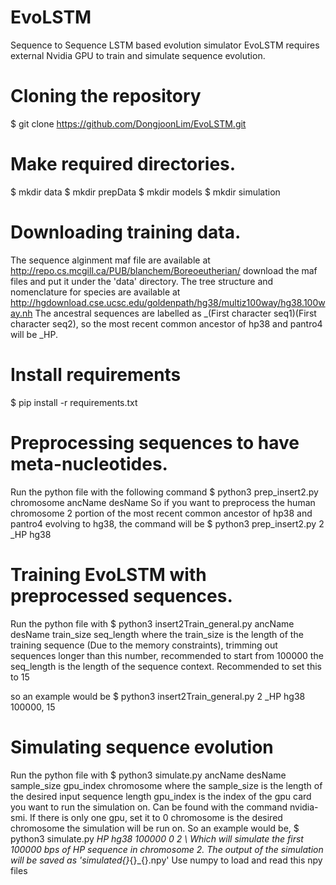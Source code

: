 # EvoLSTM
Sequence to Sequence LSTM based evolution simulator
EvoLSTM requires external Nvidia GPU to train and simulate sequence evolution.

# Cloning the repository
$ git clone https://github.com/DongjoonLim/EvoLSTM.git

# Make required directories.
$ mkdir data
$ mkdir prepData
$ mkdir models
$ mkdir simulation

# Downloading training data.
The sequence alginment maf file are available at http://repo.cs.mcgill.ca/PUB/blanchem/Boreoeutherian/ download the maf files and put it under the 'data' directory.
The tree structure and nomenclature for species are available at http://hgdownload.cse.ucsc.edu/goldenpath/hg38/multiz100way/hg38.100way.nh
The ancestral sequences are labelled as _(First character seq1)(First character seq2), so the most recent common ancestor of hp38 and pantro4 will be _HP.

# Install requirements
$ pip install -r requirements.txt

# Preprocessing sequences to have meta-nucleotides.
Run the python file with the following command
$ python3 prep_insert2.py chromosome ancName desName
So if you want to preprocess the human chromosome 2 portion of the most recent common ancestor of hp38 and pantro4 evolving to hg38, the command will be
$ python3 prep_insert2.py 2 _HP hg38

# Training EvoLSTM with preprocessed sequences.
Run the python file with
$ python3 insert2Train_general.py ancName desName train_size seq_length
where the train_size is the length of the training sequence (Due to the memory constraints), trimming out sequences longer than this number, recommended to start from 100000
the seq_length is the length of the sequence context. Recommended to set this to 15

so an example would be
$ python3 insert2Train_general.py 2 _HP hg38 100000, 15

# Simulating sequence evolution 
Run the python file with
$ python3 simulate.py ancName desName sample_size gpu_index chromosome 
where the sample_size is the length of the desired input sequence length
gpu_index is the index of the gpu card you want to run the simulation on. Can be found with the command nvidia-smi. If there is only one gpu, set it to 0
chromosome is the desired chromosome the simulation will be run on.
So an example would be,
$ python3 simulate.py _HP hg38 100000 0 2 \\
Which will simulate the first 100000 bps of _HP sequence in chromosome 2.
The output of the simulation will be saved as 'simulated_{}_{}_{}.npy'
Use numpy to load and read this npy files


